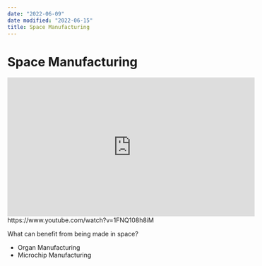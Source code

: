 ```yaml
---
date: "2022-06-09"
date modified: "2022-06-15"
title: Space Manufacturing
---
```


# Space Manufacturing
<iframe width="560" height="315" src="https://www.youtube.com/embed/1FNQ108h8iM" title="YouTube video player" frameborder="0" allow="accelerometer; autoplay; clipboard-write; encrypted-media; gyroscope; picture-in-picture" allowfullscreen></iframe>
https://www.youtube.com/watch?v=1FNQ108h8iM

What can benefit from being made in space?
- Organ Manufacturing
- Microchip Manufacturing
